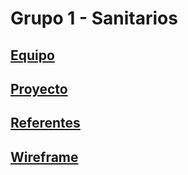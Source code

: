 # Grupo 1 - Sanitarios

## [Equipo](https://github.com/Esteban-Somoza/Grupo_1_Sanitarios/blob/master/Integrantes.md)

## [Proyecto](https://github.com/Esteban-Somoza/Grupo_1_Sanitarios/blob/master/Proyecto.md)

## [Referentes](https://github.com/Esteban-Somoza/Grupo_1_Sanitarios/blob/master/referencias.md)

## [Wireframe](https://www.figma.com/team_invite/redeem/Cg87m43pTQkV3hv3tNOlQR)
